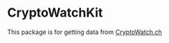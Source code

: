 # CryptoWatchKit

This package is for getting data from <a href="https://docs.cryptowat.ch/rest-api/">CryptoWatch.ch</a>
